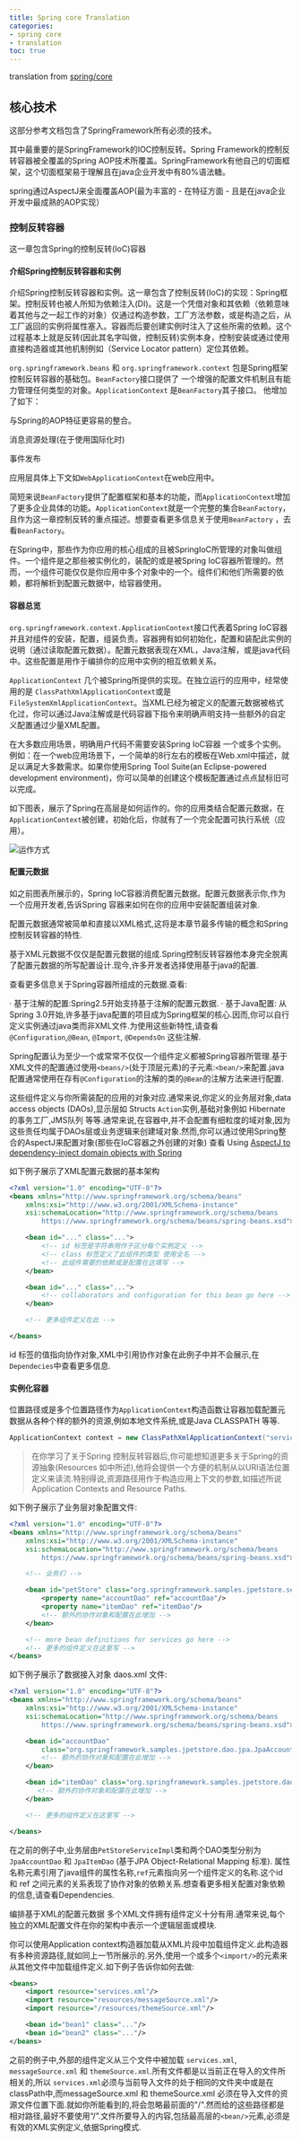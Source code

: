 ```yaml
---
title: Spring core Translation 
categories:
- spring core
- translation
toc: true
---
```

translation from [spring/core](https://docs.spring.io/spring/docs/5.1.8.RELEASE/spring-framework-reference/core.html#spring-core)

## 核心技术

这部分参考文档包含了SpringFramework所有必须的技术。

其中最重要的是SpringFramework的IOC控制反转。Spring Framework的控制反转容器被全覆盖的Spring AOP技术所覆盖。SpringFramework有他自己的切面框架，这个切面框架易于理解且在java企业开发中有80%语法糖。

spring通过AspectJ来全面覆盖AOP(最为丰富的 - 在特征方面 - 且是在java企业开发中最成熟的AOP实现）

### 控制反转容器

这一章包含Spring的控制反转(IoC)容器

#### 介绍Spring控制反转容器和实例
  介绍Spring控制反转容器和实例。这一章包含了控制反转(IoC)的实现：Spring框架。控制反转也被人所知为依赖注入(DI)。这是一个凭借对象和其依赖（依赖意味着其他与之一起工作的对象）仅通过构造参数，工厂方法参数，或是构造之后，从工厂返回的实例将属性塞入。容器而后要创建实例时注入了这些所需的依赖。这个过程基本上就是反转(因此其名字叫做，控制反转)实例本身，控制安装或通过使用直接构造器或其他机制例如（Service Locator pattern）定位其依赖。

`org.springframework.beans` 和 `org.springframework.context` 包是Spring框架控制反转容器的基础包。`BeanFactory`接口提供了 一个增强的配置文件机制且有能力管理任何类型的对象。`ApplicationContext` 是`BeanFactory`其子接口。 他增加了如下：

与Spring的AOP特征更容易的整合。

消息资源处理(在于使用国际化时)

事件发布

应用层具体上下文如`WebApplicationContext`在web应用中。

简短来说`BeanFactory`提供了配置框架和基本的功能，而`ApplicationContext`增加了更多企业具体的功能。`ApplicationContext`就是一个完整的集合`BeanFactory`，且作为这一章控制反转的重点描述。想要查看更多信息关于使用`BeanFactory` ，去看`BeanFactory`。

在Spring中，那些作为你应用的核心组成的且被SpringIoC所管理的对象叫做组件。一个组件是之那些被实例化的，装配的或是被Spring IoC容器所管理的。然而，一个组件可能仅仅是你应用中多个对象中的一个。组件们和他们所需要的依赖，都将解析到配置元数据中，给容器使用。


#### 容器总览

`org.springframework.context.ApplicationContext`接口代表着Spring IoC容器并且对组件的安装，配置，组装负责。容器拥有如何初始化，配置和装配此实例的说明（通过读取配置元数据）。配置元数据表现在XML，Java注解，或是java代码中。这些配置是用作于编排你的应用中实例的相互依赖关系。

`ApplicationContext` 几个被Spring所提供的实现。在独立运行的应用中，经常使用的是
`ClassPathXmlApplicationContext`或是 `FileSystemXmlApplicationContext`。当XML已经为被定义的配置元数据被格式化过，你可以通过Java注解或是代码容器下指令来明确声明支持一些额外的自定义配置通过少量XML配置。

在大多数应用场景，明确用户代码不需要安装Spring IoC容器 一个或多个实例。例如：在一个web应用场景下，一个简单的8行左右的模板在Web.xml中描述，就足以满足大多数需求。如果你使用Spring Tool Suite(an Eclipse-powered development environment)，你可以简单的创建这个模板配置通过点点鼠标旧可以完成。

如下图表，展示了Spring在高层是如何运作的。你的应用类结合配置元数据，在`ApplicationContext`被创建，初始化后，你就有了一个完全配置可执行系统（应用）。

![运作方式](https://docs.spring.io/spring/docs/5.1.8.RELEASE/spring-framework-reference/images/container-magic.png)

#### 配置元数据

如之前图表所展示的，Spring IoC容器消费配置元数据。配置元数据表示你,作为一个应用开发者,告诉Spring 容器来如何在你的应用中安装配置组装对象.

配置元数据通常被简单和直接以XML格式,这将是本章节最多传输的概念和Spring控制反转容器的特性.

基于XML元数据不仅仅是配置元数据的组成.Spring控制反转容器他本身完全脱离了配置元数据的所写配置设计.现今,许多开发者选择使用基于java的配置.

查看更多信息关于Spring容器所组成的元数据.查看:

· 基于注解的配置:Spring2.5开始支持基于注解的配置元数据.
· 基于Java配置: 从Spring 3.0开始,许多基于java配置的项目成为Spring框架的核心.因而,你可以自行定义实例通过java类而非XML文件.为使用这些新特性,请查看 `@Configuration`,`@Bean`, `@Import`, `@DependsOn` 这些注解.

Spring配置认为至少一个或常常不仅仅一个组件定义都被Spring容器所管理.基于XML文件的配置通过使用`<beans/>`(处于顶层元素)的子元素:`<bean/>`来配置.java配置通常使用在存有`@Configuration`的注解的类的`@Bean`的注解方法来进行配置.

这些组件定义与你所需装配的应用的对象对应.通常来说,你定义的业务层对象,data access objects (DAOs),显示层如 Structs `Action`实例,基础对象例如 Hibernate的事务工厂,JMS队列 等等.通常来说,在容器中,并不会配置有细粒度的域对象,因为这些责任均属于DAOs层或业务逻辑来创建域对象.然而,你可以通过使用Spring整合的AspectJ来配置对象(那些在IoC容器之外创建的对象) 查看 Using [AspectJ to dependency-inject domain objects with Spring](https://docs.spring.io/spring/docs/5.1.8.RELEASE/spring-framework-reference/core.html#aop-atconfigurable)


如下例子展示了XML配置元数据的基本架构

```xml
<?xml version="1.0" encoding="UTF-8"?>
<beans xmlns="http://www.springframework.org/schema/beans"
    xmlns:xsi="http://www.w3.org/2001/XMLSchema-instance"
    xsi:schemaLocation="http://www.springframework.org/schema/beans
        https://www.springframework.org/schema/beans/spring-beans.xsd">

    <bean id="..." class="...">   
        <!-- id 标签是字符串用作于区分每个实例定义 -->
        <!-- class 标签定义了此组件的类型 使用全名 -->
        <!-- 此组件需要的依赖或是配置在这填写 -->
    </bean>

    <bean id="..." class="...">
        <!-- collaborators and configuration for this bean go here -->
    </bean>

    <!-- 更多组件定义在此 -->

</beans>
```
id 标签的值指向协作对象,XML中引用协作对象在此例子中并不会展示,在`Dependecies`中查看更多信息.

#### 实例化容器

位置路径或是多个位置路径作为`ApplicationContext`构造函数让容器加载配置元数据从各种个样的额外的资源,例如本地文件系统,或是Java CLASSPATH 等等.
```java
ApplicationContext context = new ClassPathXmlApplicationContext("services.xml", "daos.xml");
```

> 在你学习了关于Spring 控制反转容器后,你可能想知道更多关于Spring的资源抽象(Resources 如中所述),他将会提供一个方便的机制从以URI语法位置定义来读流.特别得说,资源路径用作于构造应用上下文的参数,如描述所说Application Contexts and Resource Paths.

如下例子展示了业务层对象配置文件:

```xml
<?xml version="1.0" encoding="UTF-8"?>
<beans xmlns="http://www.springframework.org/schema/beans"
    xmlns:xsi="http://www.w3.org/2001/XMLSchema-instance"
    xsi:schemaLocation="http://www.springframework.org/schema/beans
        https://www.springframework.org/schema/beans/spring-beans.xsd">

    <!-- 业务们 -->

    <bean id="petStore" class="org.springframework.samples.jpetstore.services.PetStoreServiceImpl">
        <property name="accountDao" ref="accountDao"/>
        <property name="itemDao" ref="itemDao"/>
        <!-- 额外的协作对象和配置在此增加 -->
    </bean>

    <!-- more bean definitions for services go here -->
    <!-- 更多的组件定义在这里写 -->
</beans>
```

如下例子展示了数据接入对象 daos.xml 文件:

```xml
<?xml version="1.0" encoding="UTF-8"?>
<beans xmlns="http://www.springframework.org/schema/beans"
    xmlns:xsi="http://www.w3.org/2001/XMLSchema-instance"
    xsi:schemaLocation="http://www.springframework.org/schema/beans
        https://www.springframework.org/schema/beans/spring-beans.xsd">

    <bean id="accountDao"
        class="org.springframework.samples.jpetstore.dao.jpa.JpaAccountDao">
        <!-- 额外的协作对象和配置在此增加 -->
    </bean>

    <bean id="itemDao" class="org.springframework.samples.jpetstore.dao.jpa.JpaItemDao">
       <!-- 额外的协作对象和配置在此增加 -->
    </bean>

    <!-- 更多的组件定义在这里写 -->

</beans>
```

在之前的例子中,业务层由`PetStoreServiceImpl`类和两个DAO类型分别为`JpaAccountDao` 和 `JpaItemDao` (基于JPA Object-Relational Mapping 标准). 属性名称元素引用了java组件的属性名称,`ref`元素指向另一个组件定义的名称.这个id 和 ref 之间元素的关系表现了协作对象的依赖关系.想查看更多相关配置对象依赖的信息,请查看Dependencies.

编排基于XML的配置元数据
多个XML文件拥有组件定义十分有用.通常来说,每个独立的XML配置文件在你的架构中表示一个逻辑层面或模块.

你可以使用Application context构造器加载从XML片段中加载组件定义.此构造器有多种资源路径,就如同上一节所展示的.另外,使用一个或多个`<import/>`的元素来从其他文件中加载组件定义.如下例子告诉你如何去做:

```xml
<beans>
    <import resource="services.xml"/>
    <import resource="resources/messageSource.xml"/>
    <import resource="/resources/themeSource.xml"/>

    <bean id="bean1" class="..."/>
    <bean id="bean2" class="..."/>
</beans>
```

之前的例子中,外部的组件定义从三个文件中被加载 `services.xml`, `messageSource.xml` 和 `themeSource.xml`.所有文件都是以当前正在导入的文件所相关的,所以 `services.xml`必须与当前导入文件的处于相同的文件夹中或是在classPath中,而messageSource.xml 和 themeSource.xml 必须在导入文件的资源文件位置下面.就如你所能看到的,将会忽略最前面的"/".然而给的这些路径都是相对路径,最好不要使用“/”.文件所要导入的内容,包括最高层的`<bean/>`元素,必须是有效的XML实例定义,依据Spring模式.



